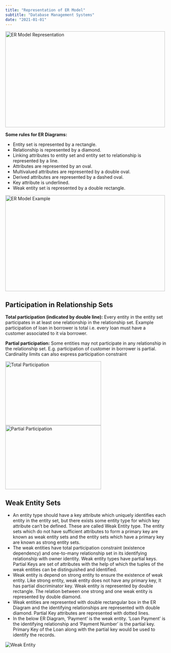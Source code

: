 ```yaml
---
title: "Representation of ER Model"
subtitle: "Database Management Systems"
date: "2021-01-01"
---
```


<img
    src="https://images.edrawsoft.com/articles/er-diagram-symbols/chens-notation-1.png"
    alt="ER Model Representation"
    style="width: 500px; height: 300px;"
/>

**Some rules for ER Diagrams:**
- Entity set is represented by a rectangle.
- Relationship is represented by a diamond.
- Linking attributes to entity set and entity set to relationship is represented by a line.
- Attributes are represented by an oval.
- Multivalued attributes are represented by a double oval.
- Derived attributes are represented by a dashed oval.
- Key attribute is underlined.
- Weak entity set is represented by a double rectangle.

<img
    src="https://www.techantena.com/wp-content/uploads/2020/11/ER-Diagram-Examples-3.png"
    alt="ER Model Example"
    style="width: 500px; height: 300px;"
/>


## Participation in Relationship Sets

**Total participation (indicated by double line):** Every entity in the entity set participates in at least one relationship in the relationship set. Example participation of loan in borrower is total i.e. every loan must have a customer associated to it via borrower.

**Partial participation:** Some entities may not participate in any relationship in the relationship set. E.g. participation of customer in borrower is partial. 
Cardinality limits can also express participation constraint

<div class="flex flex-row items-center justify-center">
    <img
        src="https://www.tutorialspoint.com/assets/questions/images/189677-1532329149.png"
        alt="Total Participation"
        style="width: 300px; height: 200px; margin-right:20px;"
    >
    <img
        src="https://www.tutorialspoint.com/assets/questions/images/187839-1532329239.png"
        alt="Partial Participation"
        style="width: 300px; height: 200px;"
    />
</div>

## Weak Entity Sets

- An entity type should have a key attribute which uniquely identifies each entity in the entity set, but there exists some entity type for which key attribute can’t be defined. These are called Weak Entity type.  The entity sets which do not have sufficient attributes to form a primary key are known as weak entity sets and the entity sets which have a primary key are known as strong entity sets. 
- The weak entities have total participation constraint (existence dependency) and one-to-many relationship set  in its identifying relationship with owner identity. Weak entity types have partial keys. Partial Keys are set of attributes with the help of which the tuples of the weak entities can be distinguished and identified. 
- Weak entity is depend on strong entity to ensure the existence of weak entity. Like strong entity, weak entity does not have any primary key, It has partial discriminator key. Weak entity is represented by double rectangle. The relation between one strong and one weak entity is represented by double diamond. 
- Weak entities are represented with double rectangular box in the ER Diagram and the identifying relationships are represented with double diamond. Partial Key attributes are represented with dotted lines. 
- In the below ER Diagram, ‘Payment’ is the weak entity. ‘Loan Payment’ is the identifying relationship and ‘Payment Number’ is the partial key. Primary Key of the Loan along with the partial key would be used to identify the records. 

![Weak Entity](https://media.geeksforgeeks.org/wp-content/uploads/20190801135655/333.jpeg)
